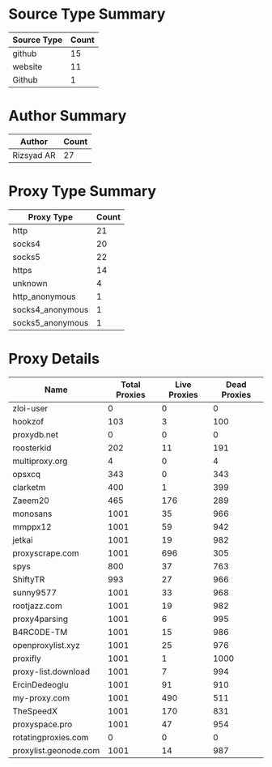 # Source Type Summary

| Source Type | Count |
|-------------|-------|
| github | 15 |
| website | 11 |
| Github | 1 |


# Author Summary

| Author | Count |
|--------|-------|
| Rizsyad AR | 27 |


# Proxy Type Summary

| Proxy Type | Count |
|------------|-------|
| http | 21 |
| socks4 | 20 |
| socks5 | 22 |
| https | 14 |
| unknown | 4 |
| http_anonymous | 1 |
| socks4_anonymous | 1 |
| socks5_anonymous | 1 |


# Proxy Details

| Name | Total Proxies | Live Proxies | Dead Proxies |
|------|---------------|--------------|---------------|
| zloi-user | 0 | 0 | 0 |
| hookzof | 103 | 3 | 100 |
| proxydb.net | 0 | 0 | 0 |
| roosterkid | 202 | 11 | 191 |
| multiproxy.org | 4 | 0 | 4 |
| opsxcq | 343 | 0 | 343 |
| clarketm | 400 | 1 | 399 |
| Zaeem20 | 465 | 176 | 289 |
| monosans | 1001 | 35 | 966 |
| mmppx12 | 1001 | 59 | 942 |
| jetkai | 1001 | 19 | 982 |
| proxyscrape.com | 1001 | 696 | 305 |
| spys | 800 | 37 | 763 |
| ShiftyTR | 993 | 27 | 966 |
| sunny9577 | 1001 | 33 | 968 |
| rootjazz.com | 1001 | 19 | 982 |
| proxy4parsing | 1001 | 6 | 995 |
| B4RC0DE-TM | 1001 | 15 | 986 |
| openproxylist.xyz | 1001 | 25 | 976 |
| proxifly | 1001 | 1 | 1000 |
| proxy-list.download | 1001 | 7 | 994 |
| ErcinDedeoglu | 1001 | 91 | 910 |
| my-proxy.com | 1001 | 490 | 511 |
| TheSpeedX | 1001 | 170 | 831 |
| proxyspace.pro | 1001 | 47 | 954 |
| rotatingproxies.com | 0 | 0 | 0 |
| proxylist.geonode.com | 1001 | 14 | 987 |
